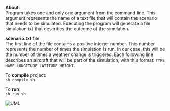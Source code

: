 **About**:  
Program takes one and only one argument from the command line. This argument represents the name of a text file that will contain the scenario that needs to be simulated. Executing the program will generate a file simulation.txt that describes the outcome of the simulation.

**scenario.txt** file:  
The first line of the file contains a positive integer number. This number represents the number of times the simulation is run. In our case, this will be the number of times a weather change is triggered. Each following line describes an aircraft that will be part of the simulation, with this format: `TYPE NAME LONGITUDE LATITUDE HEIGHT`.

To **compile** project:  
`sh compile.sh`

To **run**:  
`sh run.sh`


<img src="https://drive.google.com/file/d/1YbwW6Xx7RuFkwwOsGCltXIt-Qp9vGXsE/view?usp=sharing" alt="UML">
